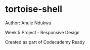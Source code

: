 # tortoise-shell

Author: Anule Ndukwu

Week 5 Project - Responsive Design 

Created as part of Codecademy Ready
